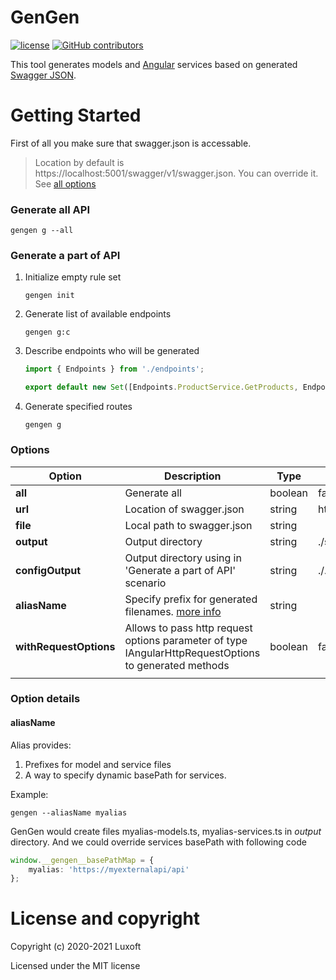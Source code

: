 # GenGen

[![license](https://img.shields.io/github/license/luxoft/gengen)](https://github.com/Luxoft/gengen/blob/master/LICENSE.txt) [![GitHub contributors](https://img.shields.io/github/contributors/luxoft/gengen)](https://github.com/Luxoft/gengen/graphs/contributors/)

This tool generates models and [Angular](https://angular.io/) services based on generated [Swagger JSON](https://swagger.io/specification/).

# Getting Started

First of all you make sure that swagger.json is accessable.

> Location by default is https://localhost:5001/swagger/v1/swagger.json. You can override it. See [all options](https://github.com/Luxoft/gengen#all-options)

### Generate all API

```shell
gengen g --all
```

### Generate a part of API

1. Initialize empty rule set

    ```shell
    gengen init
    ```

2. Generate list of available endpoints

    ```shell
    gengen g:c
    ```

3. Describe endpoints who will be generated

    ```ts
    import { Endpoints } from './endpoints';

    export default new Set([Endpoints.ProductService.GetProducts, Endpoints.CategoryService.AddCategory]);
    ```

4. Generate specified routes
    ```shell
    gengen g
    ```

### Options

| Option           | Description                                                            | Type    | Default value                                  |
| ---------------- | ---------------------------------------------------------------------- | ------- | ---------------------------------------------- |
| **all**          | Generate all                                                           | boolean | false                                          |
| **url**          | Location of swagger.json                                               | string  | https://localhost:5001/swagger/v1/swagger.json |
| **file**         | Local path to swagger.json                                             | string  |                                                |
| **output**       | Output directory                                                       | string  | ./src/generated                                |
| **configOutput** | Output directory using in 'Generate a part of API' scenario            | string  | ./.generated                                   |
| **aliasName**    | Specify prefix for generated filenames. [more info](#aliasName) | string  |                                                |
|**withRequestOptions** |Allows to pass http request options parameter of type IAngularHttpRequestOptions to generated methods | boolean | false      
|                                                |

### Option details

#### aliasName

Alias provides:

1. Prefixes for model and service files
2. A way to specify dynamic basePath for services.

Example:
```shell
gengen --aliasName myalias
```

GenGen would create files myalias-models.ts, myalias-services.ts in _output_ directory. And we could override services basePath with following code

```ts
window.__gengen__basePathMap = {
    myalias: 'https://myexternalapi/api'
};
```

# License and copyright

Copyright (c) 2020-2021 Luxoft

Licensed under the MIT license
